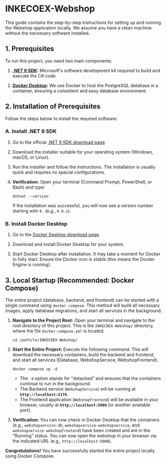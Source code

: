 # INKECOEX-Webshop
This guide contains the step-by-step instructions for setting up and running the Webshop application locally. We assume you have a clean machine without the necessary software installed.

## 1. Prerequisites

To run this project, you need two main components:

1.  [**.NET 9 SDK**](https://dotnet.microsoft.com/download/dotnet/9.0)**:** Microsoft's software development kit required to build and execute the C# code.

2.  [**Docker Desktop**](https://www.docker.com/products/docker-desktop/)**:** We use Docker to host the PostgreSQL database in a container, ensuring a consistent and easy database environment.

## 2. Installation of Prerequisites

Follow the steps below to install the required software:

### A. Install .NET 9 SDK

1.  Go to the official [.NET 9 SDK download page](https://dotnet.microsoft.com/download/dotnet/9.0).

2.  Download the installer suitable for your operating system (Windows, macOS, or Linux).

3.  Run the installer and follow the instructions. The installation is usually quick and requires no special configurations.

4.  **Verification:** Open your terminal (Command Prompt, PowerShell, or Bash) and type:

    ```
    dotnet --version
    ```

    If the installation was successful, you will now see a version number starting with `9.` (e.g., `9.0.x`).

### B. Install Docker Desktop

1.  Go to the [Docker Desktop download page](https://www.docker.com/products/docker-desktop/).

2.  Download and install Docker Desktop for your system.

3.  Start Docker Desktop after installation. It may take a moment for Docker to fully start. Ensure the Docker icon is stable (this means the Docker Engine is running).

## 3. Local Startup (Recommended: Docker Compose)

The entire project (database, backend, and frontend) can be started with a single command using `docker compose`. This method will build all necessary images, apply database migrations, and start all services in the background.

1.  **Navigate to the Project Root:** Open your terminal and navigate to the root directory of this project. This is the `INKECOEX-Webshop/` directory, where the file `docker-compose.yml` is located.

    ```
    cd /path/to/INKECOEX-Webshop/
    ```

2.  **Start the Entire Project:** Execute the following command. This will download the necessary containers, build the backend and frontend, and start all services (Database, WebshopService, WebshopFrontend).

    ```
    docker compose up -d
    ```

    * The `-d` option stands for "detached" and ensures that the containers continue to run in the background.
    * The Backend service (`WebshopService`) will be running at **`http://localhost:5176`**.
    * The Frontend application (`WebshopFrontend`) will be available in your browser, usually at **`http://localhost:5000`** (or another available port).

3.  **Verification:** You can now check in Docker Desktop that the containers (e.g., `webshopservice-db`, `webshopservice-webshopservice`, and `webshopservice-webshopfrontend`) have been created and are in the "Running" status. You can now open the webshop in your browser via the indicated URL (e.g., `http://localhost:5000`).

**Congratulations!** You have successfully started the entire project locally using Docker Compose.